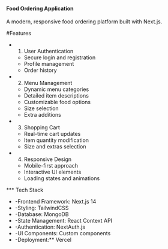 #### Food Ordering Application

A modern, responsive food ordering platform built with Next.js.

#Features

- 1. User Authentication

  - Secure login and registration
  - Profile management
  - Order history

- 2. Menu Management

  - Dynamic menu categories
  - Detailed item descriptions
  - Customizable food options
  - Size selection
  - Extra additions

- 3. Shopping Cart

  - Real-time cart updates
  - Item quantity modification
  - Size and extras selection

- 4. Responsive Design
  - Mobile-first approach
  - Interactive UI elements
  - Loading states and animations

\*\*\* Tech Stack

- -Frontend Framework: Next.js 14
- -Styling: TailwindCSS
- -Database: MongoDB
- -State Management: React Context API
- -Authentication: NextAuth.js
- -UI Components: Custom components
- -Deployment:\*\* Vercel
